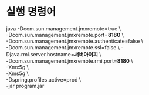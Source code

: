 # 실행 명령어
java -Dcom.sun.management.jmxremote=true \\<br>
    -Dcom.sun.management.jmxremote.port=**8180** \\<br>
    -Dcom.sun.management.jmxremote.authenticate=false \\<br>
    -Dcom.sun.management.jmxremote.ssl=false \\
    -Djava.rmi.server.hostname=**서버아이피** \\<br>
    -Dcom.sun.management.jmxremote.rmi.port=**8180** \\<br>
    -Xmx5g \\<br>
    -Xms5g \\<br>
    -Dspring.profiles.active=prod \\<br>
    -jar program.jar <br>


